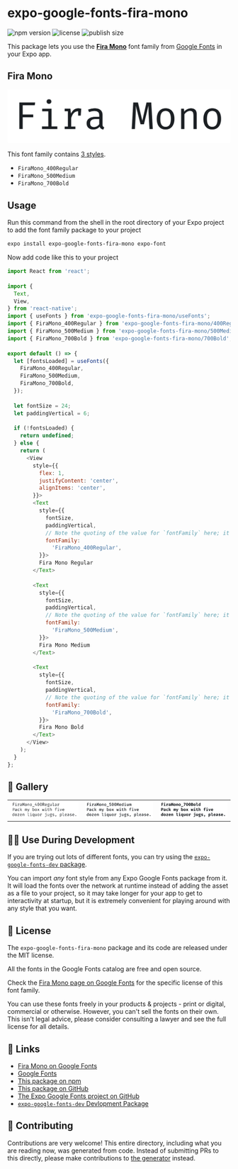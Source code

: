 # expo-google-fonts-fira-mono

![npm version](https://flat.badgen.net/npm/v/expo-google-fonts-fira-mono)
![license](https://flat.badgen.net/github/license/expo/google-fonts)
![publish size](https://flat.badgen.net/packagephobia/install/expo-google-fonts-fira-mono)

This package lets you use the [**Fira Mono**](https://fonts.google.com/specimen/Fira+Mono) font family from [Google Fonts](https://fonts.google.com/) in your Expo app.

## Fira Mono

![Fira Mono](./font-family.png)

This font family contains [3 styles](#-gallery).

- `FiraMono_400Regular`
- `FiraMono_500Medium`
- `FiraMono_700Bold`

## Usage

Run this command from the shell in the root directory of your Expo project to add the font family package to your project
```sh
expo install expo-google-fonts-fira-mono expo-font
```

Now add code like this to your project
```js
import React from 'react';

import {
  Text,
  View,
} from 'react-native';
import { useFonts } from 'expo-google-fonts-fira-mono/useFonts';
import { FiraMono_400Regular } from 'expo-google-fonts-fira-mono/400Regular';
import { FiraMono_500Medium } from 'expo-google-fonts-fira-mono/500Medium';
import { FiraMono_700Bold } from 'expo-google-fonts-fira-mono/700Bold';

export default () => {
  let [fontsLoaded] = useFonts({
    FiraMono_400Regular,
    FiraMono_500Medium,
    FiraMono_700Bold,
  });

  let fontSize = 24;
  let paddingVertical = 6;

  if (!fontsLoaded) {
    return undefined;
  } else {
    return (
      <View
        style={{
          flex: 1,
          justifyContent: 'center',
          alignItems: 'center',
        }}>
        <Text
          style={{
            fontSize,
            paddingVertical,
            // Note the quoting of the value for `fontFamily` here; it expects a string!
            fontFamily:
              'FiraMono_400Regular',
          }}>
          Fira Mono Regular
        </Text>

        <Text
          style={{
            fontSize,
            paddingVertical,
            // Note the quoting of the value for `fontFamily` here; it expects a string!
            fontFamily:
              'FiraMono_500Medium',
          }}>
          Fira Mono Medium
        </Text>

        <Text
          style={{
            fontSize,
            paddingVertical,
            // Note the quoting of the value for `fontFamily` here; it expects a string!
            fontFamily:
              'FiraMono_700Bold',
          }}>
          Fira Mono Bold
        </Text>
      </View>
    );
  }
};

```

## 🔡 Gallery


||||
|-|-|-|
|![FiraMono_400Regular](.//400Regular/FiraMono_400Regular.ttf.png)|![FiraMono_500Medium](.//500Medium/FiraMono_500Medium.ttf.png)|![FiraMono_700Bold](.//700Bold/FiraMono_700Bold.ttf.png)||


## 👩‍💻 Use During Development

If you are trying out lots of different fonts, you can try using the [`expo-google-fonts-dev` package](https://github.com/freeboub/google-fonts/tree/master/font-packages/dev#readme).

You can import *any* font style from any Expo Google Fonts package from it. It will load the fonts
over the network at runtime instead of adding the asset as a file to your project, so it may take longer
for your app to get to interactivity at startup, but it is extremely convenient
for playing around with any style that you want.

## 📖 License

The `expo-google-fonts-fira-mono` package and its code are released under the MIT license.

All the fonts in the Google Fonts catalog are free and open source.

Check the [Fira Mono page on Google Fonts](https://fonts.google.com/specimen/Fira+Mono) for the specific license of this font family.

You can use these fonts freely in your products & projects - print or digital, commercial or otherwise. However, you can't sell the fonts on their own. This isn't legal advice, please consider consulting a lawyer and see the full license for all details.

## 🔗 Links

- [Fira Mono on Google Fonts](https://fonts.google.com/specimen/Fira+Mono)
- [Google Fonts](https://fonts.google.com/)
- [This package on npm](https://www.npmjs.com/package/expo-google-fonts-fira-mono)
- [This package on GitHub](https://github.com/freeboub/google-fonts/tree/master/font-packages/fira-mono)
- [The Expo Google Fonts project on GitHub](https://github.com/freeboub/google-fonts)
- [`expo-google-fonts-dev` Devlopment Package](https://github.com/freeboub/google-fonts/tree/master/font-packages/dev)

## 🤝 Contributing

Contributions are very welcome! This entire directory, including what you are reading now, was generated from code. Instead of submitting PRs to this directly, please make contributions to [the generator](https://github.com/freeboub/google-fonts/tree/master/packages/generator) instead.
